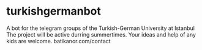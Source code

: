 # turkishgermanbot
A bot for the telegram groups of the Turkish-German University at Istanbul
The project will be active durring summertimes.
Your ideas and help of any kids are welcome. batikanor.com/contact
